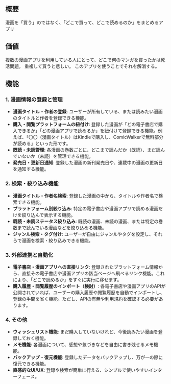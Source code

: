 
## 概要

漫画を「買う」のではなく、「どこで買って、どこで読めるのか」をまとめるアプリ

## 価値

複数の漫画アプリを利用している人にとって、どこで何のマンガを買ったかは死活問題。
重複して買うと悲しい。
このアプリを使うことでそれを解消する。

## 機能

### 1. 漫画情報の登録と管理

* **漫画タイトル・作者の登録**: ユーザーが所有している、または読みたい漫画のタイトルと作者を登録できる機能。
* **購入・閲覧プラットフォームの紐付け**: 登録した漫画が「どの電子書店で購入できるか」「どの漫画アプリで読めるか」を紐付けて登録できる機能。例えば、「〇〇（漫画タイトル）はKindleで購入し、ComicWalkerで無料部分が読める」といった形です。
* **既読・未読管理**: 各漫画の巻数ごとに、どこまで読んだか（既読）、まだ読んでいないか（未読）を管理できる機能。
* **発売日・更新日通知**: 登録した漫画の新刊発売日や、連載中の漫画の更新日を通知する機能。

### 2. 検索・絞り込み機能

* **漫画タイトル・作者名検索**: 登録した漫画の中から、タイトルや作者名で検索できる機能。
* **プラットフォーム別絞り込み**: 特定の電子書店や漫画アプリで読める漫画だけを絞り込んで表示する機能。
* **既読・未読ステータス絞り込み**: 既読の漫画、未読の漫画、または特定の巻数まで読んでいる漫画などを絞り込める機能。
* **ジャンル検索・タグ付け**: ユーザーが自由にジャンルやタグを設定し、それらで漫画を検索・絞り込みできる機能。

### 3. 外部連携と自動化

* **電子書店・漫画アプリへの直接リンク**: 登録されたプラットフォーム情報から、直接その電子書店や漫画アプリの該当ページへ飛べるリンク機能。これにより、「どこで読めるか」をすぐに実行に移せます。
* **購入履歴・閲覧履歴のインポート（検討）**: 各電子書店や漫画アプリのAPIが公開されていれば、ユーザーの購入履歴や閲覧履歴を自動でインポートし、登録の手間を省く機能。ただし、APIの有無や利用規約を確認する必要があります。

### 4. その他

* **ウィッシュリスト機能**: まだ購入していないけれど、今後読みたい漫画を登録しておく機能。
* **メモ機能**: 各漫画について、感想や気づきなどを自由に書き残せるメモ機能。
* **バックアップ・復元機能**: 登録したデータをバックアップし、万が一の際に復元できる機能。
* **直感的なUI/UX**: 登録や検索が簡単に行える、シンプルで使いやすいインターフェース。

